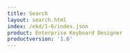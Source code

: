 ```yaml
---
title: Search
layout: search.html
index: /ekd/1-6/index.json
product: Enterprise Keyboard Designer
productversion: '1.6'
---
```




